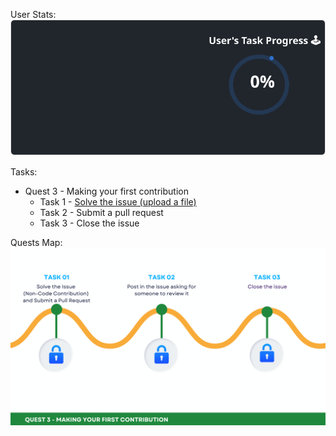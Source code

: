 
  User Stats:<br>
  ![User Draft Stats](/userCards/draft.svg?)

  Tasks:
  - Quest 3 - Making your first contribution
    - Task 1 - [Solve the issue (upload a file)](https://github.com/caiton1/OSS-Doorway/issues/81)
    - Task 2 - Submit a pull request
    - Task 3 - Close the issue

Quests Map:
![Quest Map](/map/Q3.png)